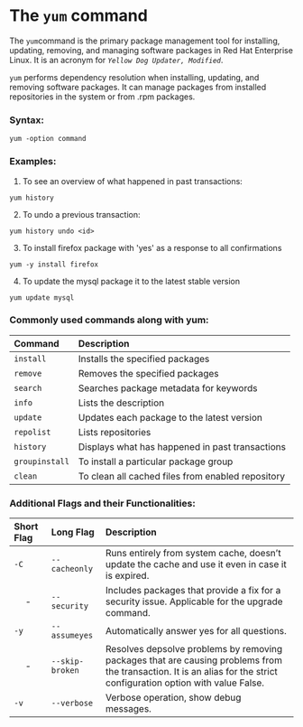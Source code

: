 # The `yum` command

The `yum`command is the primary package management tool for installing, updating, removing, and managing software packages in Red Hat Enterprise Linux. It is an acronym for _`Yellow Dog Updater, Modified`_.

`yum` performs dependency resolution when installing, updating, and removing software packages. It can manage packages from installed repositories in the system or from .rpm packages.

### Syntax:

```[linux]
yum -option command
```

### Examples:

1. To see an overview of what happened in past transactions:

```[linux]
yum history
```

2. To undo a previous transaction:

```[linux]
yum history undo <id>
```

3. To install firefox package with 'yes' as a response to all confirmations

```[linux]
yum -y install firefox
```

4. To update the mysql package it to the latest stable version

```[linux]
yum update mysql
```

### Commonly used commands along with yum:

| **Command**    | **Description**                                   |
| :------------- | :------------------------------------------------ |
| `install`      | Installs the specified packages                   |
| `remove`       | Removes the specified packages                    |
| `search`       | Searches package metadata for keywords            |
| `info`         | Lists the description                             |
| `update`       | Updates each package to the latest version        |
| `repolist`     | Lists repositories                                |
| `history`      | Displays what has happened in past transactions   |
| `groupinstall` | To install a particular package group             |
| `clean`        | To clean all cached files from enabled repository |

### Additional Flags and their Functionalities:

| **Short Flag**    | **Long Flag**   | **Description**                                                                                                                                                      |
| :---------------- | :-------------- | :------------------------------------------------------------------------------------------------------------------------------------------------------------------- |
| `-C`              | `--cacheonly`   | Runs entirely from system cache, doesn’t update the cache and use it even in case it is expired.                                                                     |
| <center>-<center> | `--security`    | Includes packages that provide a fix for a security issue. Applicable for the upgrade command.                                                                       |
| `-y`              | `--assumeyes`   | Automatically answer yes for all questions.                                                                                                                          |
| <center>-<center> | `--skip-broken` | Resolves depsolve problems by removing packages that are causing problems from the transaction. It is an alias for the strict configuration option with value False. |
| `-v`              | `--verbose`     | Verbose operation, show debug messages.                                                                                                                              |
